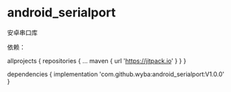 # android_serialport

安卓串口库

依赖：

allprojects {
		repositories {
			...
			maven { url 'https://jitpack.io' }
		}
	}


dependencies {
	        implementation 'com.github.wyba:android_serialport:V1.0.0'
	}